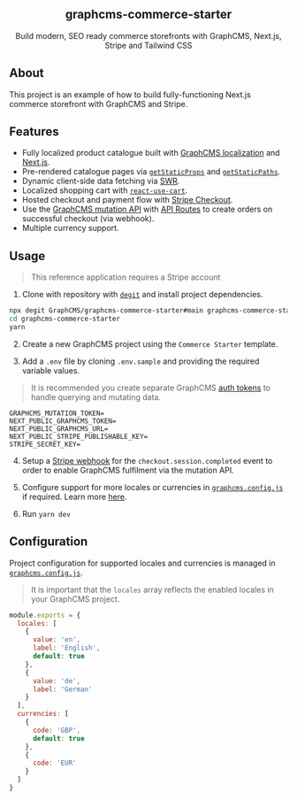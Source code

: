<h2 align="center">
  graphcms-commerce-starter
</h2>

<p align="center">Build modern, SEO ready commerce storefronts with GraphCMS, Next.js, Stripe and Tailwind CSS</p>

## About

This project is an example of how to build fully-functioning Next.js commerce storefront with GraphCMS and Stripe.

## Features

- Fully localized product catalogue built with [GraphCMS localization](https://graphcms.com/content-localization) and [Next.js](https://nextjs.org/docs/advanced-features/i18n-routing).
- Pre-rendered catalogue pages via [`getStaticProps`](https://nextjs.org/docs/basic-features/data-fetching#getstaticprops-static-generation) and [`getStaticPaths`](https://nextjs.org/docs/basic-features/data-fetching#getstaticpaths-static-generation).
- Dynamic client-side data fetching via [SWR](https://swr.vercel.app).
- Localized shopping cart with [`react-use-cart`](https://github.com/notrab/react-use-cart).
- Hosted checkout and payment flow with [Stripe Checkout](https://stripe.com/docs/payments/checkout).
- Use the [GraphCMS mutation API](https://graphcms.com/mutation-api) with [API Routes](https://nextjs.org/docs/api-routes/introduction) to create orders on successful checkout (via webhook).
- Multiple currency support.

## Usage

> This reference application requires a Stripe account

1. Clone with repository with [`degit`](https://github.com/Rich-Harris/degit) and install project dependencies.

```bash
npx degit GraphCMS/graphcms-commerce-starter#main graphcms-commerce-starter
cd graphcms-commerce-starter
yarn
```

2. Create a new GraphCMS project using the `Commerce Starter` template.

3. Add a `.env` file by cloning `.env.sample` and providing the required variable values.

> It is recommended you create separate GraphCMS [auth tokens](https://graphcms.com/docs/authorization#permanent-auth-tokens) to handle querying and mutating data.

```
GRAPHCMS_MUTATION_TOKEN=
NEXT_PUBLIC_GRAPHCMS_TOKEN=
NEXT_PUBLIC_GRAPHCMS_URL=
NEXT_PUBLIC_STRIPE_PUBLISHABLE_KEY=
STRIPE_SECRET_KEY=
```

4. Setup a [Stripe webhook](https://stripe.com/docs/payments/handling-payment-events) for the `checkout.session.completed` event to order to enable GraphCMS fulfilment via the mutation API.

5. Configure support for more locales or currencies in [`graphcms.config.js`](graphcms.config.js) if required. Learn more [here](#configuration).

6. Run `yarn dev`

## Configuration

Project configuration for supported locales and currencies is managed in [`graphcms.config.js`](graphcms.config.js).

> It is important that the `locales` array reflects the enabled locales in your GraphCMS project.

```js
module.exports = {
  locales: [
    {
      value: 'en',
      label: 'English',
      default: true
    },
    {
      value: 'de',
      label: 'German'
    }
  ],
  currencies: [
    {
      code: 'GBP',
      default: true
    },
    {
      code: 'EUR'
    }
  ]
}
```

